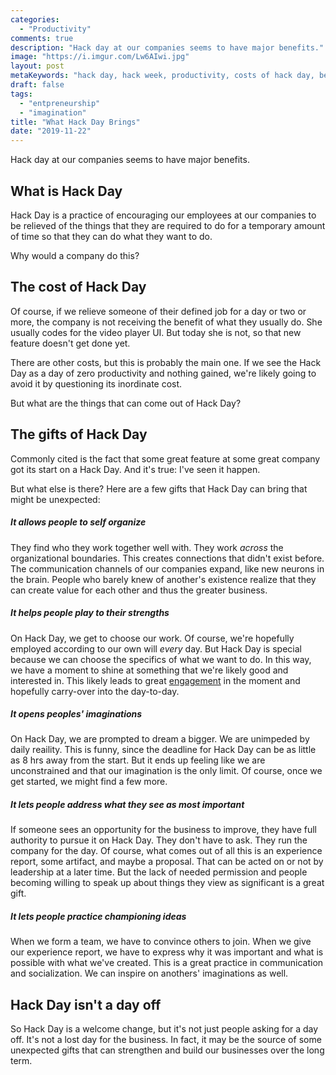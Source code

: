```yaml
---
categories:
  - "Productivity"
comments: true
description: "Hack day at our companies seems to have major benefits."
image: "https://i.imgur.com/Lw6AIwi.jpg"
layout: post
metaKeywords: "hack day, hack week, productivity, costs of hack day, benefits of hack day"
draft: false
tags:
  - "entpreneurship"
  - "imagination"
title: "What Hack Day Brings"
date: "2019-11-22"
---
```


Hack day at our companies seems to have major benefits.

<!--more-->

## What is Hack Day

Hack Day is a practice of encouraging our employees at our companies to be relieved of the things that they are required to do for a temporary amount of time so that they can do what they want to do.

Why would a company do this?

## The cost of Hack Day

Of course, if we relieve someone of their defined job for a day or two or more, the company is not receiving the benefit of what they usually do.  She usually codes for the video player UI.  But today she is not, so that new feature doesn't get done yet.

There are other costs, but this is probably the main one.  If we see the Hack Day as a day of zero productivity and nothing gained, we're likely going to avoid it by questioning its inordinate cost.  

But what are the things that can come out of Hack Day?

## The gifts of Hack Day

Commonly cited is the fact that some great feature at some great company got its start on a Hack Day.  And it's true: I've seen it happen.

But what else is there?  Here are a few gifts that Hack Day can bring that might be unexpected:

##### It allows people to self organize

They find who they work together well with.  They work *across* the organizational boundaries.  This creates connections that didn't exist before.  The communication channels of our companies expand, like new neurons in the brain.  People who barely knew of another's existence realize that they can create value for each other and thus the greater business. 

##### It helps people play to their strengths

On Hack Day, we get to choose our work.  Of course, we're hopefully employed according to our own will _every_ day. But Hack Day is special because we can choose the specifics of what we want to do.  In this way, we have a moment to shine at something that we're likely good and interested in.  This likely leads to great [engagement](/post/youre-more-engaged-in-work-you-like/) in the moment and hopefully carry-over into the day-to-day.

##### It opens peoples' imaginations

On Hack Day, we are prompted to dream a bigger. We are unimpeded by daily reaility.  This is funny, since the deadline for Hack Day can be as little as 8 hrs away from the start.  But it ends up feeling like we are unconstrained and that our imagination is the only limit. Of course, once we get started, we might find a few more.

##### It lets people address what they see as most important

If someone sees an opportunity for the business to improve, they have full authority to pursue it on Hack Day.  They don't have to ask.  They run the company for the day.  Of course, what comes out of all this is an experience report, some artifact, and maybe a proposal. That can be acted on or not by leadership at a later time.  But the lack of needed permission and people becoming willing to speak up about things they view as significant is a great gift.

##### It lets people practice championing ideas

When we form a team, we have to convince others to join.  When we give our experience report, we have to express why it was important and what is possible with what we've created.  This is a great practice in communication and socialization.  We can inspire on anothers' imaginations as well.

## Hack Day isn't a day off

So Hack Day is a welcome change, but it's not just people asking for a day off.  It's not a lost day for the business.  In fact, it may be the source of some unexpected gifts that can strengthen and build our businesses over the long term.





